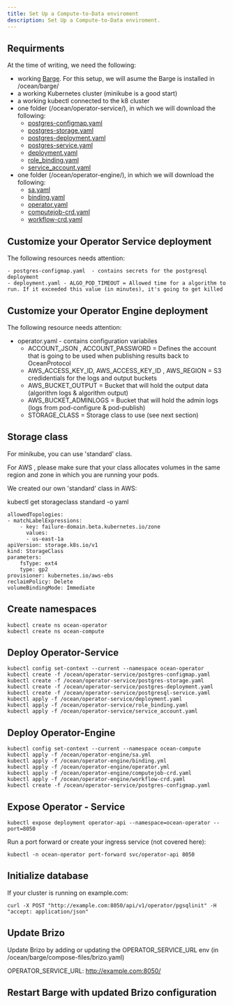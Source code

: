 ```yaml
---
title: Set Up a Compute-to-Data enviroment
description: Set Up a Compute-to-Data enviroment.
---
```



## Requirments

At the time of writing, we need the following:

- working [Barge](https://github.com/oceanprotocol/barge). For this setup, we will asume the Barge is installed in /ocean/barge/
- a working Kubernetes cluster (minikube is a good start)
- a working kubectl connected to the k8 cluster
- one folder (/ocean/operator-service/), in which we will download the following:
    - [postgres-configmap.yaml](https://github.com/oceanprotocol/operator-service/blob/develop/deploy_on_k8s/postgres-configmap.yaml)
    - [postgres-storage.yaml](https://github.com/oceanprotocol/operator-service/blob/develop/deploy_on_k8s/postgres-storage.yaml)
    - [postgres-deployment.yaml](https://github.com/oceanprotocol/operator-service/blob/develop/deploy_on_k8s/postgres-deployment.yaml)
    - [postgres-service.yaml](https://github.com/oceanprotocol/operator-service/blob/develop/deploy_on_k8s/postgres-service.yaml)
    - [deployment.yaml](https://github.com/oceanprotocol/operator-service/blob/develop/deploy_on_k8s/deployment.yaml)
    - [role_binding.yaml](https://github.com/oceanprotocol/operator-service/blob/develop/deploy_on_k8s/role_binding.yaml)
    - [service_account.yaml](https://github.com/oceanprotocol/operator-service/blob/develop/deploy_on_k8s/service_account.yaml)
- one folder (/ocean/operator-engine/), in which we will download the following:
    - [sa.yaml](https://github.com/oceanprotocol/operator-engine/blob/develop/k8s_install/sa.yml)
    - [binding.yaml](https://github.com/oceanprotocol/operator-engine/blob/develop/k8s_install/binding.yml)
    - [operator.yaml](https://github.com/oceanprotocol/operator-engine/blob/develop/k8s_install/operator.yml)        
    - [computejob-crd.yaml](https://github.com/oceanprotocol/operator-engine/blob/develop/k8s_install/computejob-crd.yml)
    - [workflow-crd.yaml](https://github.com/oceanprotocol/operator-engine/blob/develop/k8s_install/workflow-crd.yml)    

## Customize your Operator Service deployment

The following resources needs attention:

    - postgres-configmap.yaml  - contains secrets for the postgresql deployment
    - deployment.yaml - ALGO_POD_TIMEOUT = Allowed time for a algorithm to run. If it exceeded this value (in minutes), it's going to get killed

## Customize your Operator Engine deployment

The following resource needs attention:

- operator.yaml  - contains configuration variabiles
    - ACCOUNT_JSON , ACCOUNT_PASSWORD = Defines the account that is going to be used when publishing results back to OceanProtocol
    - AWS_ACCESS_KEY_ID, AWS_ACCESS_KEY_ID , AWS_REGION = S3 credidentials for the logs and output buckets
    - AWS_BUCKET_OUTPUT  = Bucket that will hold the output data (algorithm logs & algorithm output)
    - AWS_BUCKET_ADMINLOGS = Bucket that will hold the admin logs (logs from pod-configure & pod-publish)
    - STORAGE_CLASS = Storage class to use (see next section)

## Storage class

For minikube, you can use 'standard' class.

For AWS , please make sure that your class allocates volumes in the same region and zone in which you are running your pods.

We created our own 'standard' class in AWS:


kubectl get storageclass standard -o yaml


    allowedTopologies:
    - matchLabelExpressions:
        - key: failure-domain.beta.kubernetes.io/zone
          values:
          - us-east-1a
    apiVersion: storage.k8s.io/v1
    kind: StorageClass
    parameters:
        fsType: ext4
        type: gp2
    provisioner: kubernetes.io/aws-ebs
    reclaimPolicy: Delete
    volumeBindingMode: Immediate


    
## Create namespaces

    kubectl create ns ocean-operator
    kubectl create ns ocean-compute



## Deploy Operator-Service


    kubectl config set-context --current --namespace ocean-operator
    kubectl create -f /ocean/operator-service/postgres-configmap.yaml
    kubectl create -f /ocean/operator-service/postgres-storage.yaml
    kubectl create -f /ocean/operator-service/postgres-deployment.yaml
    kubectl create -f /ocean/operator-service/postgresql-service.yaml
    kubectl apply -f /ocean/operator-service/deployment.yaml
    kubectl apply -f /ocean/operator-service/role_binding.yaml
    kubectl apply -f /ocean/operator-service/service_account.yaml



## Deploy Operator-Engine


    kubectl config set-context --current --namespace ocean-compute
    kubectl apply -f /ocean/operator-engine/sa.yml
    kubectl apply -f /ocean/operator-engine/binding.yml
    kubectl apply -f /ocean/operator-engine/operator.yml
    kubectl apply -f /ocean/operator-engine/computejob-crd.yaml
    kubectl apply -f /ocean/operator-engine/workflow-crd.yaml
    kubectl create -f /ocean/operator-service/postgres-configmap.yaml



## Expose Operator - Service


    kubectl expose deployment operator-api --namespace=ocean-operator --port=8050


Run a port forward or create your ingress service (not covered here):


    kubectl -n ocean-operator port-forward svc/operator-api 8050


## Initialize database

If your cluster is running on example.com:

    curl -X POST "http://example.com:8050/api/v1/operator/pgsqlinit" -H  "accept: application/json"


## Update Brizo

Update Brizo by adding or updating the OPERATOR_SERVICE_URL env  (in /ocean/barge/compose-files/brizo.yaml)

OPERATOR_SERVICE_URL: http://example.com:8050/


## Restart Barge with updated Brizo configuration
